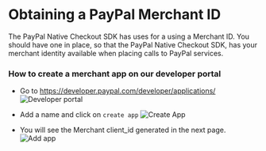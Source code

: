 # Obtaining a PayPal Merchant ID

The PayPal Native Checkout SDK has uses for a using a Merchant ID. You should have one in place, so that the PayPal Native Checkout SDK, has your merchant identity available when placing calls to PayPal services.

### How to create a merchant app on our developer portal 
    
* Go to https://developer.paypal.com/developer/applications/
    ![Developer portal](https://github.paypal.com/storage/user/13984/files/a64c601e-96ce-11e6-8bba-068bc49d6f29)

* Add a name  and click on `create app` 
    ![Create App](https://github.paypal.com/storage/user/13984/files/a936e290-96ce-11e6-958b-1ce107db2d9f)
   
* You will see the Merchant client_id generated in the next page. 
    ![Add app](https://github.paypal.com/storage/user/13984/files/a8eb191e-96ce-11e6-840f-ab2124cdf99a)